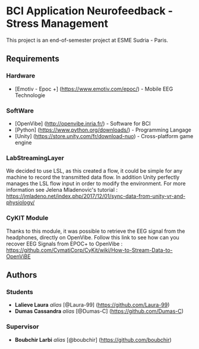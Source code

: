 ﻿# BCI Application Neurofeedback - Stress Management
This project is an end-of-semester project at ESME Sudria - Paris.

## Requirements

### Hardware
* [Emotiv - Epoc +] (https://www.emotiv.com/epoc/) - Mobile EEG Technologie

### SoftWare
* [OpenVibe] (http://openvibe.inria.fr/) - Software for BCI
* [Python] (https://www.python.org/downloads/) - Programming Langage
* [Unity] (https://store.unity.com/fr/download-nuo) - Cross-platform game engine

### LabStreamingLayer 
We decided to use LSL, as this created a flow, it could be simple for any machine to record the transmitted data flow.
In addition Unity perfectly manages the LSL flow input in order to modify the environment. For more information see Jelena Mladenovic's tutorial : https://jmladeno.net/index.php/2017/12/01/sync-data-from-unity-vr-and-physiology/

### CyKIT Module
Thanks to this module, it was possible to retrieve the EEG signal from the headphones, directly on OpenVibe.
Follow this link to see how can you recover EEG Signals from EPOC+ to OpenVibe : https://github.com/CymatiCorp/CyKit/wiki/How-to-Stream-Data-to-OpenViBE


## Authors

### Students
* **Lalieve Laura** _alias_ [@Laura-99] (https://github.com/Laura-99)
* **Dumas Cassandra** _alias_ [@Dumas-C] (https://github.com/Dumas-C)

### Supervisor
* **Boubchir Larbi** _alias_ [@boubchir] (https://github.com/boubchir)


